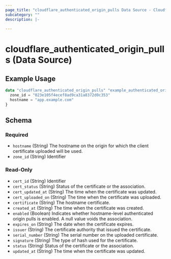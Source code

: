 ```yaml
---
page_title: "cloudflare_authenticated_origin_pulls Data Source - Cloudflare"
subcategory: ""
description: |-
  
---
```


# cloudflare_authenticated_origin_pulls (Data Source)



## Example Usage

```terraform
data "cloudflare_authenticated_origin_pulls" "example_authenticated_origin_pulls" {
  zone_id = "023e105f4ecef8ad9ca31a8372d0c353"
  hostname = "app.example.com"
}
```

<!-- schema generated by tfplugindocs -->
## Schema

### Required

- `hostname` (String) The hostname on the origin for which the client certificate uploaded will be used.
- `zone_id` (String) Identifier

### Read-Only

- `cert_id` (String) Identifier
- `cert_status` (String) Status of the certificate or the association.
- `cert_updated_at` (String) The time when the certificate was updated.
- `cert_uploaded_on` (String) The time when the certificate was uploaded.
- `certificate` (String) The hostname certificate.
- `created_at` (String) The time when the certificate was created.
- `enabled` (Boolean) Indicates whether hostname-level authenticated origin pulls is enabled. A null value voids the association.
- `expires_on` (String) The date when the certificate expires.
- `issuer` (String) The certificate authority that issued the certificate.
- `serial_number` (String) The serial number on the uploaded certificate.
- `signature` (String) The type of hash used for the certificate.
- `status` (String) Status of the certificate or the association.
- `updated_at` (String) The time when the certificate was updated.


